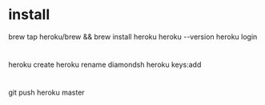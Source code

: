 # install
brew tap heroku/brew && brew install heroku
heroku --version
heroku login

# 
heroku create
heroku rename diamondsh
heroku keys:add

# 
git push heroku master